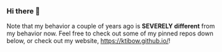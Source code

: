 ### Hi there 👋
Note that my behavior a couple of years ago is **SEVERELY different** from my behavior now.
Feel free to check out some of my pinned repos down below, or check out my website, https://ktibow.github.io/!
